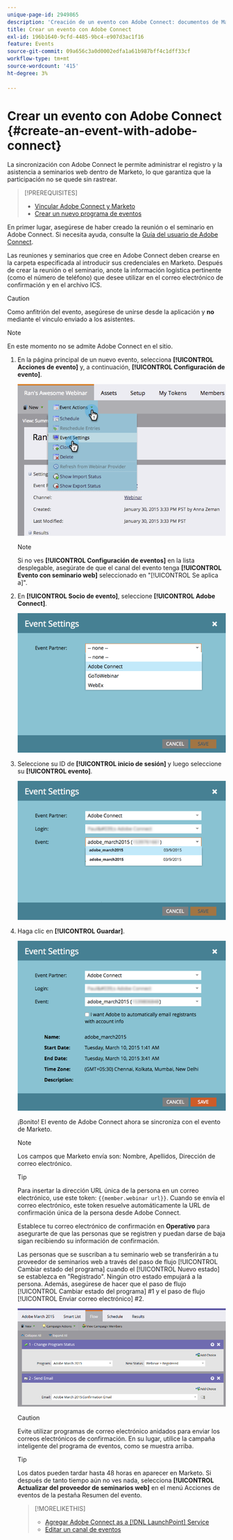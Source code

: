 ```yaml
---
unique-page-id: 2949865
description: 'Creación de un evento con Adobe Connect: documentos de Marketo, documentación del producto'
title: Crear un evento con Adobe Connect
exl-id: 196b1640-9cfd-4485-9bc4-e907d3ac1f16
feature: Events
source-git-commit: 09a656c3a0d0002edfa1a61b987bff4c1dff33cf
workflow-type: tm+mt
source-wordcount: '415'
ht-degree: 3%

---
```


# Crear un evento con Adobe Connect {#create-an-event-with-adobe-connect}

La sincronización con Adobe Connect le permite administrar el registro y la asistencia a seminarios web dentro de Marketo, lo que garantiza que la participación no se quede sin rastrear.

>[!PREREQUISITES]
>
>* [Vincular Adobe Connect y Marketo](/help/marketo/product-docs/administration/additional-integrations/add-adobe-connect-as-a-launchpoint-service.md)
>* [Crear un nuevo programa de eventos](/help/marketo/product-docs/demand-generation/events/understanding-events/create-a-new-event-program.md)

En primer lugar, asegúrese de haber creado la reunión o el seminario en Adobe Connect. Si necesita ayuda, consulte la [Guía del usuario de Adobe Connect](https://help.adobe.com/en_US/connect/9.0/using/index.html).

Las reuniones y seminarios que cree en Adobe Connect deben crearse en la carpeta especificada al introducir sus credenciales en Marketo. Después de crear la reunión o el seminario, anote la información logística pertinente (como el número de teléfono) que desee utilizar en el correo electrónico de confirmación y en el archivo ICS.

>[!CAUTION]
>
>Como anfitrión del evento, asegúrese de unirse desde la aplicación y **no** mediante el vínculo enviado a los asistentes.

>[!NOTE]
>
>En este momento no se admite Adobe Connect en el sitio.

1. En la página principal de un nuevo evento, selecciona **[!UICONTROL Acciones de evento]** y, a continuación, **[!UICONTROL Configuración de evento]**.

   ![](assets/image2015-1-30-15-3a34-3a28.png)

   >[!NOTE]
   >
   >Si no ves **[!UICONTROL Configuración de eventos]** en la lista desplegable, asegúrate de que el canal del evento tenga **[!UICONTROL Evento con seminario web]** seleccionado en &quot;[!UICONTROL Se aplica a]&quot;.

1. En **[!UICONTROL Socio de evento]**, seleccione **[!UICONTROL Adobe Connect]**.

   ![](assets/event-settings-adobe-connect.png)

1. Seleccione su ID de **[!UICONTROL inicio de sesión]** y luego seleccione su **[!UICONTROL evento]**.

   ![](assets/event-settings-select-event-adobe-connect.png)

1. Haga clic en **[!UICONTROL Guardar]**.

   ![](assets/event-settings-overview.png)

   ¡Bonito! El evento de Adobe Connect ahora se sincroniza con el evento de Marketo.

   >[!NOTE]
   >
   >Los campos que Marketo envía son: Nombre, Apellidos, Dirección de correo electrónico.

   >[!TIP]
   >
   >Para insertar la dirección URL única de la persona en un correo electrónico, use este token: `{{member.webinar url}}`. Cuando se envía el correo electrónico, este token resuelve automáticamente la URL de confirmación única de la persona desde Adobe Connect.
   >
   >Establece tu correo electrónico de confirmación en **Operativo** para asegurarte de que las personas que se registren y puedan darse de baja sigan recibiendo su información de confirmación.

   Las personas que se suscriban a tu seminario web se transferirán a tu proveedor de seminarios web a través del paso de flujo [!UICONTROL Cambiar estado del programa] cuando el [!UICONTROL Nuevo estado] se establezca en &quot;Registrado&quot;. Ningún otro estado empujará a la persona. Además, asegúrese de hacer que el paso de flujo [!UICONTROL Cambiar estado del programa] #1 y el paso de flujo [!UICONTROL Enviar correo electrónico] #2.

   ![](assets/adobe.png)

   >[!CAUTION]
   >
   >Evite utilizar programas de correo electrónico anidados para enviar los correos electrónicos de confirmación. En su lugar, utilice la campaña inteligente del programa de eventos, como se muestra arriba.

   >[!TIP]
   >
   >Los datos pueden tardar hasta 48 horas en aparecer en Marketo. Si después de tanto tiempo aún no ves nada, selecciona **[!UICONTROL Actualizar del proveedor de seminarios web]** en el menú Acciones de eventos de la pestaña Resumen del evento.

   >[!MORELIKETHIS]
   >
   >* [Agregar Adobe Connect as a [!DNL LaunchPoint] Service](/help/marketo/product-docs/administration/additional-integrations/add-adobe-connect-as-a-launchpoint-service.md)
   >* [Editar un canal de eventos](/help/marketo/product-docs/demand-generation/events/understanding-events/edit-an-event-channel.md)
